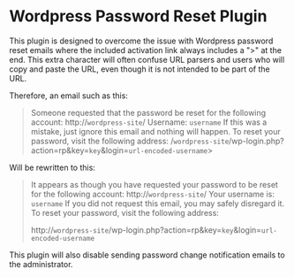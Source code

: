 Wordpress Password Reset Plugin
==============

This plugin is designed to overcome the issue with Wordpress password reset emails where the included activation link always includes a ">" at the end. This extra character will often confuse URL parsers and users who will copy and paste the URL, even though it is not intended to be part of the URL.

Therefore, an email such as this:

 > Someone requested that the password be reset for the following account: http://`wordpress-site`/ Username: `username` If this was a mistake, just ignore this email and nothing will happen. To reset your password, visit the following address: /`wordpress-site`/wp-login.php?action=rp&key=`key`&login=`url-encoded-username`>
 
Will be rewritten to this:

 > It appears as though you have requested your password to be reset for the following account: http://`wordpress-site`/
 > Your username is: `username`
 > If you did not request this email, you may safely disregard it.
 > To reset your password, visit the following address:
 >
 > http://`wordpress-site`/wp-login.php?action=rp&key=`key`&login=`url-encoded-username`

This plugin will also disable sending password change notification emails to the administrator.